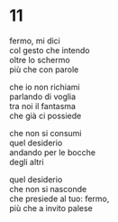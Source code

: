 # 11

fermo, mi dici  
col gesto che intendo  
oltre lo schermo  
più che con parole

che io non richiami  
parlando di voglia  
tra noi il fantasma  
che già ci possiede

che non si consumi  
quel desiderio  
andando per le bocche  
degli altri

quel desiderio   
che non si nasconde  
che presiede al tuo: fermo,  
più che a invito palese

